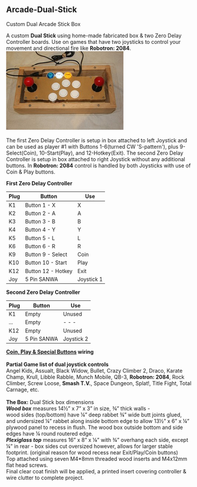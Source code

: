 ## **Arcade-Dual-Stick**
Custom Dual Arcade Stick Box

A custom **Dual Stick** using home-made fabricated box & two Zero Delay Controller boards. 
Use on games that have two joysticks to control your movement and directional fire like **Robotron: 2084**.<br/>
[![A](Pics/TNx2/Dual%20Stick.JPG)](Pics/Dual%20Stick.JPG)  
<br/> 
The first Zero Delay Controller is setup in box attached to left Joystick and can be used as player #1 with 
Buttons 1-6(turned CW 'S-pattern'), plus 9-Select(Coin), 10-Start(Play), and 12-Hotkey(Exit). 
The second Zero Delay Controller is setup in box attached to right Joystick without any additional buttons. 
In **Robotron: 2084** control is handled by both Joysticks with use of Coin & Play buttons.<br/>

**First Zero Delay Controller**<br/>

Plug |Button       |Use 
---- |------------ |----
K1   |Button 1 - X |X
K2   |Button 2 - A |A
K3   |Button 3 - B |B
K4   |Button 4 - Y |Y
K5   |Button 5 - L |L
K6   |Button 6 - R |R
K9   |Button 9 - Select |Coin
K10  |Button 10 - Start |Play
K12  |Button 12 - Hotkey |Exit
Joy  |5 Pin SANWA  |Joystick 1 <br/>

**Second Zero Delay Controller**<br/>

Plug |Button       |Use 
---- |------------ |----
K1   |Empty        |Unused
...  |Empty        |- - -
K12  |Empty        |Unused
Joy  |5 Pin SANWA  |Joystick 2 <br/>

**[Coin, Play & Special Buttons](https://craigb-spinner.github.io/Arcade-Spinner/Coin-Play-Exit.html) wiring**<br/>
<br/>
**Partial Game list of dual joystick controls**  
Angel Kids, Assualt, Black Widow, Bullet, Crazy Climber 2, Draco, Karate Champ, Krull, Libble Rabble, Munch Mobile, QB-3, **Robotron: 2084**, Rock Climber, Screw Loose, **Smash T.V.**, Space Dungeon, Splat!, Title Fight, Total Carnage, etc. <br/>
<br/>
**The Box:** Dual Stick box dimensions  
***Wood box*** measures 14½” x 7” x 3” in size, ¾” thick walls -   
wood sides (top/bottom) have ¼” deep rabbet ¾” wide butt joints glued, and undersized ¼” rabbet along inside bottom edge to allow 13½” x 6” x ¼” plywood panel to recess in flush. The wood box outside bottom and side edges have ¼ round routered edge.  
***Plexiglass top*** measures 16” x 8” x ⅛” with ¾” overhang each side, except ¼” in rear - box sides cut oversized however, allows for larger stable footprint. (original reason for wood recess near Exit/Play/Coin buttons)  
Top attached using seven M4*8mm threaded wood inserts and M4x12mm flat head screws.  
Final clear coat finish will be applied, a printed insert covering controller & wire clutter to complete project.
